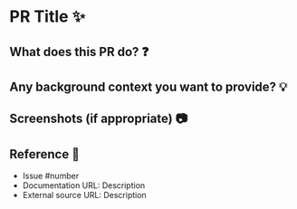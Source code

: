 # PR Title :sparkles:

## What does this PR do? :question:
<!-- Briefly describe what this PR is about -->

## Any background context you want to provide? :bulb:
<!-- Provide any additional information that might be helpful -->

## Screenshots (if appropriate) :camera:
<!-- Attach screenshots or gif if applicable -->

## Reference :link:
<!-- Link to any relevant resources, such as issues, tickets, documentation, or external sources -->

- Issue #number
- Documentation URL: Description
- External source URL: Description
